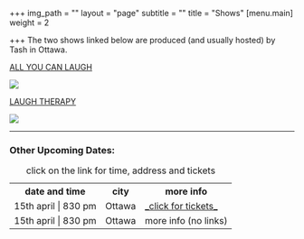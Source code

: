 +++
img_path = ""
layout = "page"
subtitle = ""
title = "Shows"
[menu.main]
weight = 2

+++
The two shows linked below are produced (and usually hosted) by Tash in Ottawa.

[ALL YOU CAN LAUGH](https://www.eventbrite.ca/e/all-you-can-laugh-tickets-39145960622 "AYCL")

![](/images/banner_aycl.jpg)

[LAUGH THERAPY](https://www.eventbrite.ca/e/laugh-therapy-tickets-83344871755 "LT")

![](/images/banner.jpg)

***

### Other Upcoming Dates:

<table>

<caption>click on the link for time, address and tickets</caption>

<tr><th>date and time</th> <th>city</th>  
<th>more info</th> </tr>

<tr> <td>15th april | 830 pm</td><td>Ottawa</td>  
<td><a href="https://www.google.com">_click for tickets_</a></td> </tr>

<tr> <td>15th april | 830 pm</td> <td>Ottawa</td>  
<td>more info (no links)</td> </tr>

</table>